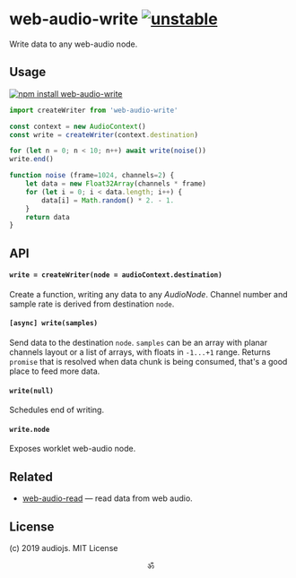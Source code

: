 # web-audio-write [![unstable](https://img.shields.io/badge/stability-unstable-green.svg)](http://github.com/badges/stability-badges)

Write data to any web-audio node.

## Usage

[![npm install web-audio-write](https://nodei.co/npm/web-audio-write.png?mini=true)](https://npmjs.org/package/web-audio-write/)

```js
import createWriter from 'web-audio-write'

const context = new AudioContext()
const write = createWriter(context.destination)

for (let n = 0; n < 10; n++) await write(noise())
write.end()

function noise (frame=1024, channels=2) {
	let data = new Float32Array(channels * frame)
	for (let i = 0; i < data.length; i++) {
		data[i] = Math.random() * 2. - 1.
	}
	return data
}
```

## API

#### `write = createWriter(node = audioContext.destination)`

Create a function, writing any data to any _AudioNode_. Channel number and sample rate is derived from destination `node`.

#### `[async] write(samples)`

Send data to the destination `node`.
`samples` can be an array with planar channels layout or a list of arrays, with floats in `-1...+1` range.
Returns `promise` that is resolved when data chunk is being consumed, that's a good place to feed more data.

#### `write(null)`

Schedules end of writing.

#### `write.node`

Exposes worklet web-audio node.

## Related

* [web-audio-read](https://github.com/audiojs/web-audio-read) — read data from web audio.

## License

(c) 2019 audiojs. MIT License

<p align="center">ॐ</p>
